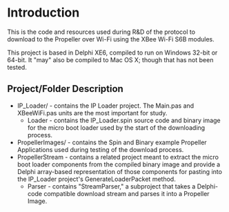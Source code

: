 Introduction
============

This is the code and resources used during R&D of the protocol to download to the Propeller over Wi-Fi using the XBee Wi-Fi S6B modules.

This project is based in Delphi XE6, compiled to run on Windows 32-bit or 64-bit.  It "may" also be compiled to Mac OS X; though that has not
been tested.

Project/Folder Description
--------------------------

  * IP_Loader/ - contains the IP Loader project.  The Main.pas and XBeeWiFi.pas units are the most important for study. 
    * Loader - contains the IP_Loader.spin source code and binary image for the micro boot loader used by the start of the downloading process.
  * PropellerImages/ - contains the Spin and Binary example Propeller Applications used during testing of the download process.
  * PropellerStream - contains a related project meant to extract the micro boot loader components from the compiled binary image and provide
                      a Delphi array-based representation of those components for pasting into the IP_Loader project's GenerateLoaderPacket
                      method.
    * Parser - contains "StreamParser," a subproject that takes a Delphi-code compatible download stream and parses it into a Propeller Image.
